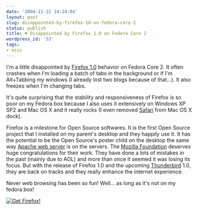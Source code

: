 ```yaml
---
date: '2004-11-22 14:24:04'
layout: post
slug: disappointed-by-firefox-10-on-fedora-core-2
status: publish
title: ⚑ Disappointed by Firefox 1.0 on Fedora Core 2
wordpress_id: '53'
tags:
- misc
---
```


I'm a little disappointed by [Firefox 1.0](http://www.mozilla.org/products/firefox/) behavior on Fedora Core 2. It often crashes when I'm loading a batch of tabs in the background or if I'm Alt+Tabbing my windows (I already lost two blogs because of that...). It also freezes when I'm changing tabs.  

It's quite surprising that the stability and responsiveness of Firefox is so poor on my Fedora box because I also uses it extensively on Windows XP SP2 and Mac OS X and it really rocks (I even removed [Safari](http://www.apple.com/safari/) from Mac OS X dock).




Firefox is a milestone for Open Source softwares. It is the first Open Source project that I installed on my parent's desktop and they happily use it. It has the potential to be the Open Source's poster child on the desktop the same way [Apache web server](http://httpd.apache.org) is on the servers. The [Mozilla Foundation](http://www.mozilla.org) deserves huge congratulations for their work. They have done a lots of mistakes in the past (mainly due to AOL) and more than once it seemed it was losing its focus. But with the release of Firefox 1.0 and the upcoming [Thunderbird](http://www.mozilla.org/products/thunderbird/) 1.0, they are back on tracks and they really enhance the internet experience.




Never web browsing has been so fun! Well... as long as it's not on my fedora box!




[![Get Firefox!](http://www.spreadfirefox.com/community/images/affiliates/Buttons/180x60/get.gif)
](http://www.spreadfirefox.com/?q=affiliates&id=0&t=58)



